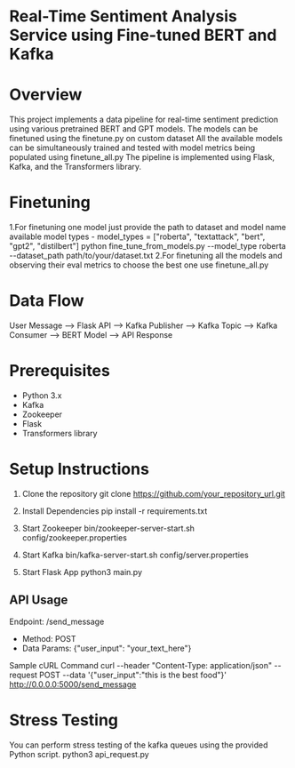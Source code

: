 # Real-Time Sentiment Analysis Service using Fine-tuned BERT and Kafka

# Overview
This project implements a data pipeline for real-time sentiment prediction using various pretrained BERT and GPT models. 
The models can be finetuned using the finetune.py on custom dataset
All the available models can be simultaneously trained and tested with model metrics being populated using finetune_all.py
The pipeline is implemented using Flask, Kafka, and the Transformers library.

# Finetuning
1.For finetuning one model just provide the path to dataset and model name
    available model types - model_types = ["roberta", "textattack", "bert", "gpt2", "distilbert"]
    python fine_tune_from_models.py --model_type roberta --dataset_path path/to/your/dataset.txt
2.For finetuning all the models and observing their eval metrics to choose the best one use finetune_all.py

# Data Flow

User Message --> Flask API --> Kafka Publisher --> Kafka Topic --> Kafka Consumer --> BERT Model --> API Response

# Prerequisites
- Python 3.x
- Kafka
- Zookeeper
- Flask
- Transformers library

# Setup Instructions

1. Clone the repository
git clone https://github.com/your_repository_url.git

2. Install Dependencies
pip install -r requirements.txt

3. Start Zookeeper
bin/zookeeper-server-start.sh config/zookeeper.properties

4. Start Kafka
bin/kafka-server-start.sh config/server.properties

5. Start Flask App
python3 main.py


## API Usage

Endpoint: /send_message
- Method: POST
- Data Params: {"user_input": "your_text_here"}

Sample cURL Command
curl --header "Content-Type: application/json" --request POST --data '{"user_input":"this is the best food"}' http://0.0.0.0:5000/send_message

# Stress Testing
You can perform stress testing of the kafka queues using the provided Python script.
python3 api_request.py

